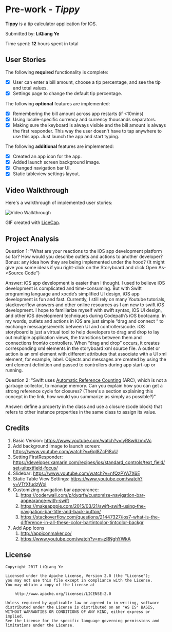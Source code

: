 # Pre-work - *Tippy*

**Tippy** is a tip calculator application for IOS.

Submitted by: **LiQiang Ye**

Time spent: **12** hours spent in total
 
## User Stories
The following **required** functionality is complete:
* [x] User can enter a bill amount, choose a tip percentage, and see the tip and total values.
* [x] Settings page to change the default tip percentage.

The following **optional** features are implemented:
* [x] Remembering the bill amount across app restarts (if <10mins)
* [x] Using locale-specific currency and currency thousands separators.
* [x] Making sure the keyboard is always visible and the bill amount is always the first responder. This way the user doesn't have to tap anywhere to use this app. Just launch the app and start typing.

The following **additional** features are implemented:
* [x] Created an app icon for the app.
* [x] Added launch screen background image.
* [x] Changed navigation bar UI.
* [x] Static tableview settings layout.

## Video Walkthrough

Here's a walkthrough of implemented user stories:

<img src='http://i.imgur.com/wktadEN.gif' title='Video Walkthrough' width='' alt='Video Walkthrough' />

GIF created with [LiceCap](http://www.cockos.com/licecap/).

## Project Analysis
Question 1: "What are your reactions to the iOS app development platform so far? How would you describe outlets and actions to another developer? Bonus: any idea how they are being implemented under the hood? (It might give you some ideas if you right-click on the Storyboard and click Open As->Source Code")
 
Answer:  iOS app development is easier than I thought. I used to believe iOS development is complicated and time-consuming. But with Swift programing language and xocde’s simplified UI design, iOS app development is fun and fast. Currently, I still rely on many Youtube tutorials, stackoverflow answers and other online resources as I am new to swift iOS development. I hope to familiarize myself with swift syntax, iOS UI design, and other iOS development techniques during Codepath’s iOS bootcamp.
In my words, outlets and actions in iOS are just simple “drag and connect “ to exchange messages\events between UI and controllers\code.
iOS storyboard is just a virtual tool to help developers to drag and drop to lay out multiple application views, the transitions between them and connections from\to controllers. When “drag and drop” occurs, it creates corresponding xml elements in the storyboard xml source file. A outlet or action is an xml element with different attributes that associate with a UI xml element, for example, label. Objects and messages are created by using the xml element definition and passed to controllers during app start-up or running.

Question 2: "Swift uses [Automatic Reference Counting](https://developer.apple.com/library/content/documentation/Swift/Conceptual/Swift_Programming_Language/AutomaticReferenceCounting.html#//apple_ref/doc/uid/TP40014097-CH20-ID49) (ARC), which is not a garbage collector, to manage memory. Can you explain how you can get a strong reference cycle for closures? (There's a section explaining this concept in the link, how would you summarize as simply as possible?)"
 
Answer: define a property in the class and use a closure (code block)  that refers to other instance properties in the same class to assign its value.
 
## Credits
1. Basic Version: https://www.youtube.com/watch?v=lyR8w6zmxVc
2. Add background image to launch screen: https://www.youtube.com/watch?v=6ql8ZcPi8uU
3. Setting FirstResponder: https://developer.xamarin.com/recipes/ios/standard_controls/text_field/set-uitextfield-focus/
4. Slidebar: https://www.youtube.com/watch?v=nfQzPYA7X6E
5. Static Table View Settings: https://www.youtube.com/watch?v=VTfXfudzWxI
6. Customizing navigation bar appearance:
   1) https://coderwall.com/p/dyqrfa/customize-navigation-bar-appearance-with-swift
   2) https://makeapppie.com/2015/03/21/swift-swift-using-the-navigation-bar-title-and-back-button/
   3) https://stackoverflow.com/questions/21447327/ios7-what-is-the-difference-in-all-these-color-bartintcolor-tintcolor-backgr
7. Add App Icons
   1) http://appiconmaker.co/
   2) https://www.youtube.com/watch?v=m-zRNghYWkA


## License
 
    Copyright 2017 LiQiang Ye
 
    Licensed under the Apache License, Version 2.0 (the "License");
    you may not use this file except in compliance with the License.
    You may obtain a copy of the License at
 
        http://www.apache.org/licenses/LICENSE-2.0
 
    Unless required by applicable law or agreed to in writing, software
    distributed under the License is distributed on an "AS IS" BASIS,
    WITHOUT WARRANTIES OR CONDITIONS OF ANY KIND, either express or implied.
    See the License for the specific language governing permissions and
    limitations under the License.
